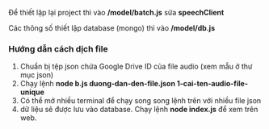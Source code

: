 Để thiết lập lại project thì vào **/model/batch.js** sửa **speechClient**

Các thông số thiết lập database (mongo) thì vào **/model/db.js**

### Hướng dẫn cách dịch file

1. Chuẩn bị tệp json chứa Google Drive ID của file audio (xem mẫu ở thư mục json)
2. Chạy lệnh **node b.js duong-dan-den-file.json 1-cai-ten-audio-file-unique**
3. Có thể mở nhiều terminal để chạy song song lệnh trên với nhiều file json
4. dữ liệu sẽ được lưu vào database. Chạy lệnh **node index.js** để xem trên web.
